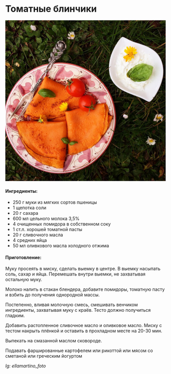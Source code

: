 ﻿---
image: ../pics/crespelle-tomato.jpg
---
# Томатные блинчики

 ![Томатные блинчики](../pics/crespelle-tomato.jpg)

#### Ингредиенты:

* 250 г муки из мягких сортов пшеницы
* 1 щепотка соли
* 20 г сахара
* 600 мл цельного молока 3,5%
* 4 очищенных помидора в собственном соку
* 1 ст.л. хорошей томатной пасты
* 20 г сливочного масла
* 4 средних яйца
* 50 мл оливкового масла холодного отжима

#### Приготовление:

Муку просеять в миску, сделать выемку в центре. В выемку насыпать соль, сахар и яйца. Перемешать внутри выемки, не захватывая остальную муку.

Молоко налить в стакан блендера, добавите помидоры, томатную пасту и взбить до получения однородной массы.

Постепенно, вливая молочную смесь, смешивать венчиком ингредиенты, захватывая муку с краёв. Тесто должно получиться гладким.

Добавить растопленное сливочное масло и оливковое масло. Миску с тестом накрыть плёнкой и оставить в прохладном месте на 20-30 мин.

Выпекать на смазанной маслом сковороде.

Подавать фаршированные картофелем или рикоттой или мясом со сметаной или греческим йогуртом

*Ig: ellamartino_foto*
